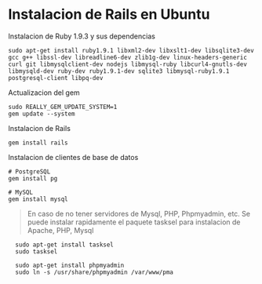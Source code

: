 Instalacion de Rails en Ubuntu
==============================

Instalacion de Ruby 1.9.3 y sus dependencias

    sudo apt-get install ruby1.9.1 libxml2-dev libxslt1-dev libsqlite3-dev gcc g++ libssl-dev libreadline6-dev zlib1g-dev linux-headers-generic curl git libmysqlclient-dev nodejs libmysql-ruby libcurl4-gnutls-dev libmysqld-dev ruby-dev ruby1.9.1-dev sqlite3 libmysql-ruby1.9.1 postgresql-client libpq-dev

Actualizacion del gem

    sudo REALLY_GEM_UPDATE_SYSTEM=1 
    gem update --system

Instalacion de Rails
  
    gem install rails

Instalacion de clientes de base de datos

    # PostgreSQL
    gem install pg

    # MySQL
    gem install mysql

> En caso de no tener servidores de Mysql, PHP, Phpmyadmin, etc. 
> Se puede instalar rapidamente el paquete tasksel para instalacion de Apache, PHP, Mysql

      sudo apt-get install tasksel
      sudo tasksel

      sudo apt-get install phpmyadmin
      sudo ln -s /usr/share/phpmyadmin /var/www/pma
